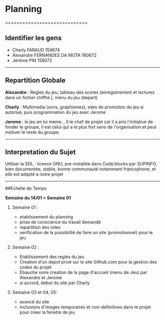 # Planning
=============================
## Identifier les gens

- Charly FARAUD 159874  
- Alexandre FERNANDES DA MOTA 160672  
- Jérôme PIN 158072  


---------------------------------------------

## Repartition Globale

__Alexandre__ : Regles du jeu, tableau des scores (enregistrement et lectures dans un fichier chiffré.), menu du jeu (depart)

__Charly__ : Multimedia (sons, graphismes), sites de promotion du jeu si autorisé, puis programmation du jeu avec Jerome

__Jerome__ : le jeu en lui meme… Il le chef de projet car il a pris l'initiative de fonder le groupe, il est celui qui a le plus fort sens de l'organisation et peut motiver le reste du groupe.

---------------------------------------------

## Interpretation du Sujet

Utiliser la SDL : licence GNU, pre-installée dans Code:blocks par SUPINFO, bien documentée, stable, bonne communauté notamment francophone, et elle est adapté a notre projet  


  
----------------------------------------------

##Echelle de Temps

__Semaine du 14/01 = Semaine 01__  

1. Semaine 01 : 	
	- etablissement du planning 
	- prise de conscience du travail demandé
	- repartition des roles
	- verification de la possibilité de faire un site (promotionnel) pour le jeu  
    
2. Semaine 02 :
	- Etablissement des regles du jeu  
	- Creation d'un depot privé sur le site Github.com pour la gestion des codes du projet  
	- Ebauche voire creation de la page d'accueil (menu de Jeu) par Alexandre et Jerome
	- si accord, debut du site par Charly  
  
3. Semaine 03 et 04, 05:
	- avancé du site
	- inclusions d'images temporaires et non-definitives dans le projet pour creer la fenetre de jeu

